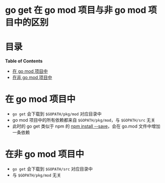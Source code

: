 # go get 在 go mod 项目与非 go mod 项目中的区别

# 目录

<!-- START doctoc generated TOC please keep comment here to allow auto update -->
<!-- DON'T EDIT THIS SECTION, INSTEAD RE-RUN doctoc TO UPDATE -->
**Table of Contents**

- [在 go mod 项目中](#%E5%9C%A8-go-mod-%E9%A1%B9%E7%9B%AE%E4%B8%AD)
- [在非 go mod 项目中](#%E5%9C%A8%E9%9D%9E-go-mod-%E9%A1%B9%E7%9B%AE%E4%B8%AD)

<!-- END doctoc generated TOC please keep comment here to allow auto update -->

# 在 go mod 项目中

- `go get` 会下载到 `$GOPATH/pkg/mod` 对应目录中
- go mod 项目中的所有依赖都来自 `$GOPATH/pkg/mod`，与 `$GOPATH/src` 无关
- 此时的 go get 类似于 npm 的 [npm install --save](https://stackoverflow.com/a/19578808/2752670)，会在 go.mod 文件中增加一条依赖

# 在非 go mod 项目中

- `go get` 会下载到 `$GOPATH/src` 对应目录中
- 与 `$GOPATH/pkg/mod` 无关
